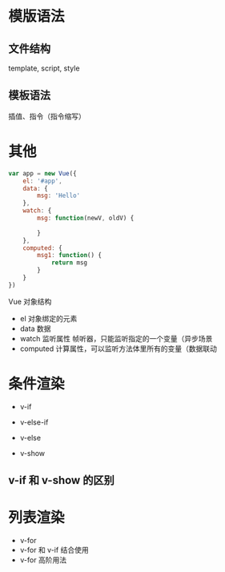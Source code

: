 # 模版语法

## 文件结构

template, script, style

## 模板语法

插值、指令（指令缩写）

# 其他

```javascript
var app = new Vue({
    el: '#app',
    data: {
        msg: 'Hello'
    },
    watch: {
        msg: function(newV, oldV) {
            
        }
    },
    computed: {
        msg1: function() {
            return msg
        }
    }
})
```



Vue 对象结构

* el 对象绑定的元素
* data 数据
* watch 监听属性 帧听器，只能监听指定的一个变量（异步场景
* computed  计算属性，可以监听方法体里所有的变量（数据联动

# 条件渲染

* v-if

* v-else-if

* v-else

* v-show

## v-if 和 v-show 的区别

# 列表渲染

* v-for
* v-for 和 v-if 结合使用
* v-for 高阶用法
